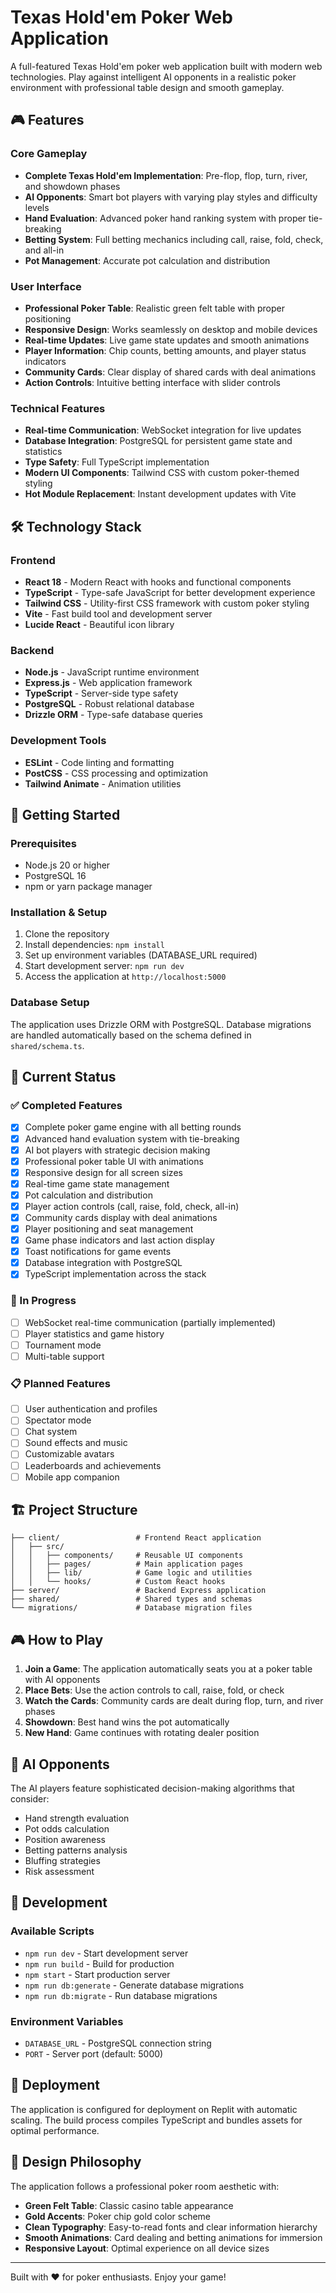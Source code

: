 
# Texas Hold'em Poker Web Application

A full-featured Texas Hold'em poker web application built with modern web technologies. Play against intelligent AI opponents in a realistic poker environment with professional table design and smooth gameplay.

## 🎮 Features

### Core Gameplay
- **Complete Texas Hold'em Implementation**: Pre-flop, flop, turn, river, and showdown phases
- **AI Opponents**: Smart bot players with varying play styles and difficulty levels
- **Hand Evaluation**: Advanced poker hand ranking system with proper tie-breaking
- **Betting System**: Full betting mechanics including call, raise, fold, check, and all-in
- **Pot Management**: Accurate pot calculation and distribution

### User Interface
- **Professional Poker Table**: Realistic green felt table with proper positioning
- **Responsive Design**: Works seamlessly on desktop and mobile devices
- **Real-time Updates**: Live game state updates and smooth animations
- **Player Information**: Chip counts, betting amounts, and player status indicators
- **Community Cards**: Clear display of shared cards with deal animations
- **Action Controls**: Intuitive betting interface with slider controls

### Technical Features
- **Real-time Communication**: WebSocket integration for live updates
- **Database Integration**: PostgreSQL for persistent game state and statistics
- **Type Safety**: Full TypeScript implementation
- **Modern UI Components**: Tailwind CSS with custom poker-themed styling
- **Hot Module Replacement**: Instant development updates with Vite

## 🛠 Technology Stack

### Frontend
- **React 18** - Modern React with hooks and functional components
- **TypeScript** - Type-safe JavaScript for better development experience
- **Tailwind CSS** - Utility-first CSS framework with custom poker styling
- **Vite** - Fast build tool and development server
- **Lucide React** - Beautiful icon library

### Backend
- **Node.js** - JavaScript runtime environment
- **Express.js** - Web application framework
- **TypeScript** - Server-side type safety
- **PostgreSQL** - Robust relational database
- **Drizzle ORM** - Type-safe database queries

### Development Tools
- **ESLint** - Code linting and formatting
- **PostCSS** - CSS processing and optimization
- **Tailwind Animate** - Animation utilities

## 🚀 Getting Started

### Prerequisites
- Node.js 20 or higher
- PostgreSQL 16
- npm or yarn package manager

### Installation & Setup
1. Clone the repository
2. Install dependencies: `npm install`
3. Set up environment variables (DATABASE_URL required)
4. Start development server: `npm run dev`
5. Access the application at `http://localhost:5000`

### Database Setup
The application uses Drizzle ORM with PostgreSQL. Database migrations are handled automatically based on the schema defined in `shared/schema.ts`.

## 🎯 Current Status

### ✅ Completed Features
- [x] Complete poker game engine with all betting rounds
- [x] Advanced hand evaluation system with tie-breaking
- [x] AI bot players with strategic decision making
- [x] Professional poker table UI with animations
- [x] Responsive design for all screen sizes
- [x] Real-time game state management
- [x] Pot calculation and distribution
- [x] Player action controls (call, raise, fold, check, all-in)
- [x] Community cards display with deal animations
- [x] Player positioning and seat management
- [x] Game phase indicators and last action display
- [x] Toast notifications for game events
- [x] Database integration with PostgreSQL
- [x] TypeScript implementation across the stack

### 🚧 In Progress
- [ ] WebSocket real-time communication (partially implemented)
- [ ] Player statistics and game history
- [ ] Tournament mode
- [ ] Multi-table support

### 📋 Planned Features
- [ ] User authentication and profiles
- [ ] Spectator mode
- [ ] Chat system
- [ ] Sound effects and music
- [ ] Customizable avatars
- [ ] Leaderboards and achievements
- [ ] Mobile app companion

## 🏗 Project Structure

```
├── client/                 # Frontend React application
│   ├── src/
│   │   ├── components/     # Reusable UI components
│   │   ├── pages/          # Main application pages
│   │   ├── lib/            # Game logic and utilities
│   │   └── hooks/          # Custom React hooks
├── server/                 # Backend Express application
├── shared/                 # Shared types and schemas
└── migrations/             # Database migration files
```

## 🎮 How to Play

1. **Join a Game**: The application automatically seats you at a poker table with AI opponents
2. **Place Bets**: Use the action controls to call, raise, fold, or check
3. **Watch the Cards**: Community cards are dealt during flop, turn, and river phases
4. **Showdown**: Best hand wins the pot automatically
5. **New Hand**: Game continues with rotating dealer position

## 🤖 AI Opponents

The AI players feature sophisticated decision-making algorithms that consider:
- Hand strength evaluation
- Pot odds calculation
- Position awareness
- Betting patterns analysis
- Bluffing strategies
- Risk assessment

## 🔧 Development

### Available Scripts
- `npm run dev` - Start development server
- `npm run build` - Build for production
- `npm start` - Start production server
- `npm run db:generate` - Generate database migrations
- `npm run db:migrate` - Run database migrations

### Environment Variables
- `DATABASE_URL` - PostgreSQL connection string
- `PORT` - Server port (default: 5000)

## 📱 Deployment

The application is configured for deployment on Replit with automatic scaling. The build process compiles TypeScript and bundles assets for optimal performance.

## 🎨 Design Philosophy

The application follows a professional poker room aesthetic with:
- **Green Felt Table**: Classic casino table appearance
- **Gold Accents**: Poker chip gold color scheme
- **Clean Typography**: Easy-to-read fonts and clear information hierarchy
- **Smooth Animations**: Card dealing and betting animations for immersion
- **Responsive Layout**: Optimal experience on all device sizes

---

Built with ❤️ for poker enthusiasts. Enjoy your game!
